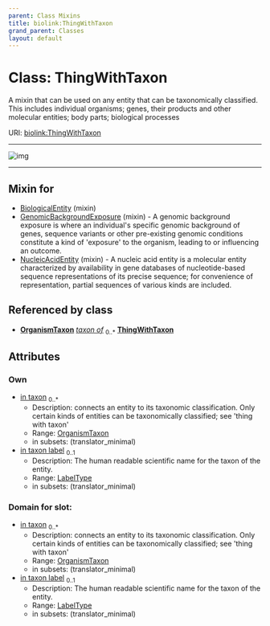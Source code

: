 ```yaml
---
parent: Class Mixins
title: biolink:ThingWithTaxon
grand_parent: Classes
layout: default
---
```


# Class: ThingWithTaxon


A mixin that can be used on any entity that can be taxonomically classified. This includes individual organisms; genes, their products and other molecular entities; body parts; biological processes

URI: [biolink:ThingWithTaxon](https://w3id.org/biolink/vocab/ThingWithTaxon)


---

![img](https://yuml.me/diagram/nofunky;dir:TB/class/[OrganismTaxon]%3Cin%20taxon%200..%2A-%20[ThingWithTaxon%7Cin_taxon_label:label_type%20%3F],[NucleicAcidEntity]uses%20-.-%3E[ThingWithTaxon],[GenomicBackgroundExposure]uses%20-.-%3E[ThingWithTaxon],[BiologicalEntity]uses%20-.-%3E[ThingWithTaxon],[OrganismTaxon],[NucleicAcidEntity],[GenomicBackgroundExposure],[BiologicalEntity])

---


## Mixin for

 * [BiologicalEntity](BiologicalEntity.md) (mixin) 
 * [GenomicBackgroundExposure](GenomicBackgroundExposure.md) (mixin)  - A genomic background exposure is where an individual's specific genomic background of genes, sequence variants or other pre-existing genomic conditions constitute a kind of 'exposure' to the organism, leading to or influencing an outcome.
 * [NucleicAcidEntity](NucleicAcidEntity.md) (mixin)  - A nucleic acid entity is a molecular entity characterized by availability in gene databases of nucleotide-based sequence representations of its precise sequence; for convenience of representation, partial sequences of various kinds are included.

## Referenced by class

 *  **[OrganismTaxon](OrganismTaxon.md)** *[taxon of](taxon_of.md)*  <sub>0..\*</sub>  **[ThingWithTaxon](ThingWithTaxon.md)**

## Attributes


### Own

 * [in taxon](in_taxon.md)  <sub>0..\*</sub>
     * Description: connects an entity to its taxonomic classification. Only certain kinds of entities can be taxonomically classified; see 'thing with taxon'
     * Range: [OrganismTaxon](OrganismTaxon.md)
     * in subsets: (translator_minimal)
 * [in taxon label](in_taxon_label.md)  <sub>0..1</sub>
     * Description: The human readable scientific name for the taxon of the entity.
     * Range: [LabelType](types/LabelType.md)
     * in subsets: (translator_minimal)

### Domain for slot:

 * [in taxon](in_taxon.md)  <sub>0..\*</sub>
     * Description: connects an entity to its taxonomic classification. Only certain kinds of entities can be taxonomically classified; see 'thing with taxon'
     * Range: [OrganismTaxon](OrganismTaxon.md)
     * in subsets: (translator_minimal)
 * [in taxon label](in_taxon_label.md)  <sub>0..1</sub>
     * Description: The human readable scientific name for the taxon of the entity.
     * Range: [LabelType](types/LabelType.md)
     * in subsets: (translator_minimal)
